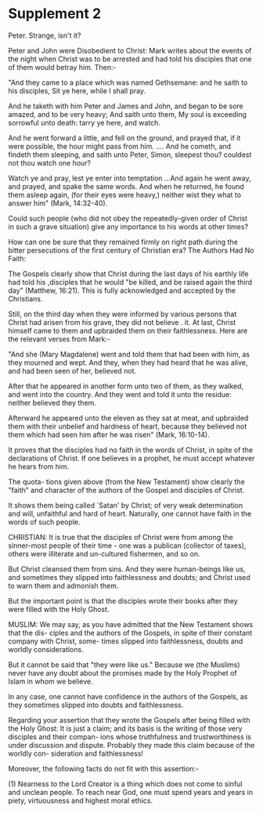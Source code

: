 Supplement 2
============

Peter. Strange, isn't it?

Peter and John were Disobedient to Christ: Mark writes about the events
of the night when Christ was to be arrested and had told his disciples
that one of them would betray him. Then:-

"And they came to a place which was named Gethsemane: and he saith to
his disciples, Sit ye here, while I shall pray.

And he taketh with him Peter and James and John, and began to be sore
amazed, and to be very heavy; And saith unto them, My soul is exceeding
sorrowful unto death: tarry ye here, and watch.

And he went forward a little, and fell on the ground, and prayed that,
if it were possible, the hour might pass from him. .... And he cometh,
and findeth them sleeping, and saith unto Peter, Simon, sleepest thou?
couldest not thou watch one hour?

Watch ye and pray, lest ye enter into temptation ...And again he went
away, and prayed, and spake the same words. And when he returned, he
found them asleep again, (for their eyes were heavy,) neither wist they
what to answer him" (Mark, 14:32-40).

Could such people (who did not obey the repeatedly-given order of
Christ in such a grave situation) give any importance to his words at
other times?

How can one be sure that they remained firmly on right path during the
bitter persecutions of the first century of Christian era? The Authors
Had No Faith:

The Gospels clearly show that Christ during the last days of his
earthly life had told his ,disciples that he would "be killed, and be
raised again the third day" (Matthew, 16:21). This is fully acknowledged
and accepted by the Christians.

Still, on the third day when they were informed by various persons that
Christ had arisen from his grave, they did not believe . it. At last,
Christ himself came to them and upbraided them on their faithlessness.
Here are the relevant verses from Mark:-

"And she (Mary Magdalene) went and told them that had been with him, as
they mourned and wept. And they, when they had heard that he was alive,
and had been seen of her, believed not.

After that he appeared in another form unto two of them, as they
walked, and went into the country. And they went and told it unto the
residue: neither believed they them.

Afterward he appeared unto the eleven as they sat at meat, and
upbraided them with their unbelief and hardness of heart, because they
believed not them which had seen him after he was risen" (Mark,
16:10-14).

It proves that the disciples had no faith in the words of Christ, in
spite of the declarations of Christ. If one believes in a prophet, he
must accept whatever he hears from him.

The quota- tions given above (from the New Testament) show clearly the
"faith" and character of the authors of the Gospel and disciples of
Christ.

It shows them being called \`Satan' by Christ; of very weak
determination and will, unfaithful and hard of heart. Naturally, one
cannot have faith in the words of such people.

CHRISTIAN: It is true that the disciples of Christ were from among the
sinner-most people of their time - one was a publican (collector of
taxes), others were illiterate and un-cultured fishermen, and so on.

But Christ cleansed them from sins. And they were human-beings like us,
and sometimes they slipped into faithlessness and doubts; and Christ
used to warn them and admonish them.

But the important point is that the disciples wrote their books after
they were filled with the Holy Ghost.

MUSLIM: We may say, as you have admitted that the New Testament shows
that the dis- ciples and the authors of the Gospels, in spite of their
constant company with Christ, some- times slipped into faithlessness,
doubts and worldly considerations.

But it cannot be said that "they were like us." Because we (the
Muslims) never have any doubt about the promises made by the Holy
Prophet of Islam in whom we believe.

In any case, one cannot have confidence in the authors of the Gospels,
as they sometimes slipped into doubts and faithlessness.

Regarding your assertion that they wrote the Gospels after being filled
with the Holy Ghost: It is just a claim; and its basis is the writing of
those very disciples and their compan- ions whose truthfulness and
trustworthiness is under discussion and dispute. Probably they made this
claim because of the worldly con- sideration and faithlessness!

Moreover, the following facts do not fit with this assertion:-

(1) Nearness to the Lord Creator is a thing which does not come to
sinful and unclean people. To reach near God, one must spend years and
years in piety, virtuousness and highest moral ethics.


